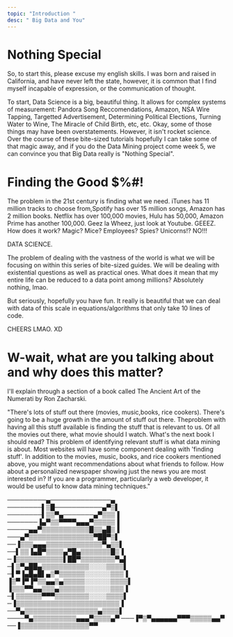```yaml
---
topic: "Introduction "
desc: " Big Data and You"
---
```


<h1>Nothing Special</h1>

So, to start this, please excuse my english skills. I was born and raised in California, and have never left the state, however, it is common that I find myself incapable of expression, or the communication of thought.

To start, Data Science is a big, beautiful thing. It allows for complex systems of measurement: Pandora Song Reccomendations, Amazon, NSA Wire Tapping, Targetted Advertisement, Determining Political Elections, Turning Water to Wine, The Miracle of Child Birth, etc, etc. Okay, some of those things may have been overstatements. However, it isn't rocket science. Over the course of these bite-sized tutorials hopefully I can take some of that magic away, and if you do the Data Mining project come week 5, we can convince you that Big Data really is "Nothing Special".

<h1>Finding the Good $%#!</h1>

The problem in the 21st century is finding what we need. iTunes has 11 million tracks to choose from,Spotify has over 15 million songs, Amazon has 2 million books. Netflix has over 100,000 movies, Hulu has 50,000, Amazon Prime has another 100,000. Geez la Wheez, just look at Youtube. GEEEZ. How does it work? Magic? Mice? Employees? Spies? Unicorns!? NO!!! 

DATA SCIENCE.

The problem of dealing with the vastness of the world is what we will be focusing on within this series of bite-sized guides. We will be dealing with existential questions as well as practical ones. What does it mean that my entire life can be reduced to a data point among millions? Absolutely nothing, lmao.

But seriously, hopefully you have fun. It really is beautiful that we can deal with data of this scale in equations/algorithms that only take 10 lines of code.

CHEERS LMAO. XD 

<h1>W-wait, what are you talking about and why does this matter?</h1>

I'll explain through a section of a book called The Ancient Art of the Numerati by Ron Zacharski.

"There's lots of stuff out there (movies, music,books, rice cookers). There's going to be a huge growth in the amount of stuff out there. Theproblem with having all this stuff available is finding the stuff that is relevant to us. Of all the movies out there, what movie should I watch. What's the next book I should read? This problem of identifying relevant stuff is what data mining is about. Most websites will have some component dealing with 'finding stuff'. In addition to the movies, music, books, and rice cookers mentioned above, you might want recommendations about what friends to follow. How about a personalized newspaper showing just the news you are most interested in? If you are a programmer, particularly a web developer, it would be useful to know data mining techniques."

<p>─────────▄──────────────▄
────────▌▒█───────────▄▀▒▌
────────▌▒▒▀▄───────▄▀▒▒▒▐
───────▐▄▀▒▒▀▀▀▀▄▄▄▀▒▒▒▒▒▐
─────▄▄▀▒▒▒▒▒▒▒▒▒▒▒█▒▒▄█▒▐
───▄▀▒▒▒▒▒▒▒▒▒▒▒▒▒▒▒▀██▀▒▌
──▐▒▒▒▄▄▄▒▒▒▒▒▒▒▒▒▒▒▒▒▀▄▒▒▌
──▌▒▒▐▄█▀▒▒▒▒▄▀█▄▒▒▒▒▒▒▒█▒▐
─▐▒▒▒▒▒▒▒▒▒▒▒▌██▀▒▒▒▒▒▒▒▒▀▄▌
─▌▒▀▄██▄▒▒▒▒▒▒▒▒▒▒▒░░░░▒▒▒▒▌
─▌▀▐▄█▄█▌▄▒▀▒▒▒▒▒▒░░░░░░▒▒▒▐
▐▒▀▐▀▐▀▒▒▄▄▒▄▒▒▒▒▒░░░░░░▒▒▒▒▌
▐▒▒▒▀▀▄▄▒▒▒▄▒▒▒▒▒▒░░░░░░▒▒▒▐
─▌▒▒▒▒▒▒▀▀▀▒▒▒▒▒▒▒▒░░░░▒▒▒▒▌
─▐▒▒▒▒▒▒▒▒▒▒▒▒▒▒▒▒▒▒▒▒▒▒▒▒▐
──▀▄▒▒▒▒▒▒▒▒▒▒▒▒▒▒▒▒▒▄▒▒▒▒▌
────▀▄▒▒▒▒▒▒▒▒▒▒▄▄▄▀▒▒▒▒▄▀
───▐▀▒▀▄▄▄▄▄▄▀▀▀▒▒▒▒▒▄▄▀
──▐▒▒▒▒▒▒▒▒▒▒▒▒▒▒▒▒▀▀</p>
